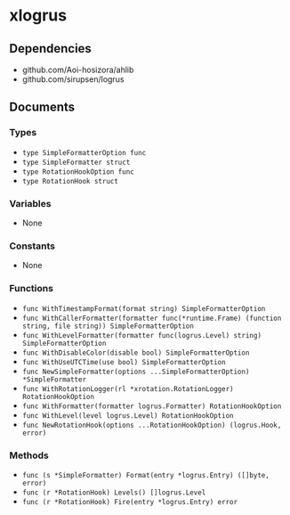 # xlogrus

## Dependencies

+ github.com/Aoi-hosizora/ahlib
+ github.com/sirupsen/logrus

## Documents

### Types

+ `type SimpleFormatterOption func`
+ `type SimpleFormatter struct`
+ `type RotationHookOption func`
+ `type RotationHook struct`

### Variables

+ None

### Constants

+ None

### Functions

+ `func WithTimestampFormat(format string) SimpleFormatterOption`
+ `func WithCallerFormatter(formatter func(*runtime.Frame) (function string, file string)) SimpleFormatterOption`
+ `func WithLevelFormatter(formatter func(logrus.Level) string) SimpleFormatterOption`
+ `func WithDisableColor(disable bool) SimpleFormatterOption`
+ `func WithUseUTCTime(use bool) SimpleFormatterOption`
+ `func NewSimpleFormatter(options ...SimpleFormatterOption) *SimpleFormatter`
+ `func WithRotationLogger(rl *xrotation.RotationLogger) RotationHookOption`
+ `func WithFormatter(formatter logrus.Formatter) RotationHookOption`
+ `func WithLevel(level logrus.Level) RotationHookOption`
+ `func NewRotationHook(options ...RotationHookOption) (logrus.Hook, error)`

### Methods

+ `func (s *SimpleFormatter) Format(entry *logrus.Entry) ([]byte, error)`
+ `func (r *RotationHook) Levels() []logrus.Level`
+ `func (r *RotationHook) Fire(entry *logrus.Entry) error`
